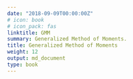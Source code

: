 ```yaml
---
date: "2018-09-09T00:00:00Z"
# icon: book
# icon_pack: fas
linktitle: GMM
summary: Generalized Method of Moments.
title: Generalized Method of Moments
weight: 12
output: md_document
type: book
---
```









